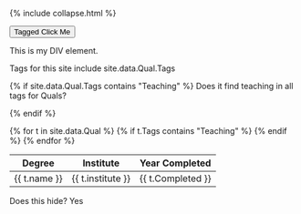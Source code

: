 
{% include collapse.html %}


<button onclick='hideTableLine("taggedDIV")'>Tagged Click Me</button>



<div id="myDIV">
  This is my DIV element.
</div> 


Tags for this site include 
site.data.Qual.Tags


{% if site.data.Qual.Tags contains "Teaching" %}
Does it find teaching in all tags for Quals?

{% endif %}
<table>
<thead>
  <tr>
    <th>Degree</th>
    <th>Institute</th>
    <th>Year Completed</th>
  </tr>
</thead>
<tbody>    
{% for t in site.data.Qual %}
    {% if t.Tags contains "Teaching" %}
    <tr id="taggedDIV">
    <td>{{ t.name }}</td>
    <td>{{ t.institute }}</td>
    <td>{{ t.Completed }}</td>
  </tr>
    {% endif %}
{% endfor %}

</tbody>
  </table>



<div id="taggedDIV">
  Does this hide?  Yes 
</div>
